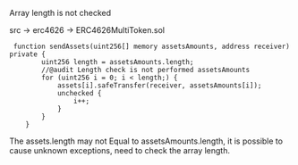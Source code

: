    
Array length is not checked

src -> erc4626 -> ERC4626MultiToken.sol

```
 function sendAssets(uint256[] memory assetsAmounts, address receiver) private {
        uint256 length = assetsAmounts.length;
        //@audit Length check is not performed assetsAmounts
        for (uint256 i = 0; i < length;) {
            assets[i].safeTransfer(receiver, assetsAmounts[i]);
            unchecked {
                i++;
            }
        }
    }
```

The assets.length may not Equal to assetsAmounts.length, it is possible to cause unknown exceptions, need to check the array length.
